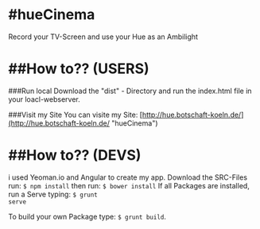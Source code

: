#hueCinema
=========

Record your TV-Screen and use your Hue as an Ambilight

##How to?? (USERS)
================

###Run local
Download the "dist" - Directory and run the index.html file in your loacl-webserver.

###Visit my Site
You can visite my Site: [http://hue.botschaft-koeln.de/](http://hue.botschaft-koeln.de/ "hueCinema")

##How to?? (DEVS)
=================

i used Yeoman.io and Angular to create my app.
Download the SRC-Files run: <code>$ npm install</code>
then run: <code>$ bower install</code>
If all Packages are installed, run a Serve typing: <code>$ grunt serve</code>

To build your own Package type: <code>$ grunt build</code>.


